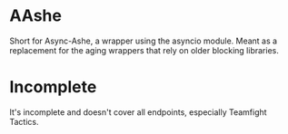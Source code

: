 # AAshe 
Short for Async-Ashe, a wrapper using the asyncio module. Meant as a replacement for the aging wrappers that rely on older blocking libraries.

# Incomplete
It's incomplete and doesn't cover all endpoints, especially Teamfight Tactics.
